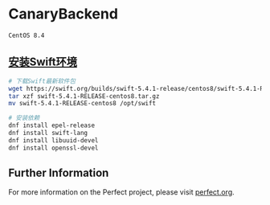 # CanaryBackend

`CentOS 8.4`

## [安装Swift环境](https://www.yundongfang.com/Yun42406.html)

```bash
# 下载Swift最新软件包
wget https://swift.org/builds/swift-5.4.1-release/centos8/swift-5.4.1-RELEASE/swift-5.4.1-RELEASE-centos8.tar.gz
tar xzf swift-5.4.1-RELEASE-centos8.tar.gz
mv swift-5.4.1-RELEASE-centos8 /opt/swift
```

```bash
# 安装依赖
dnf install epel-release
dnf install swift-lang
dnf install libuuid-devel
dnf install openssl-devel
```

## Further Information
For more information on the Perfect project, please visit [perfect.org](http://perfect.org).
